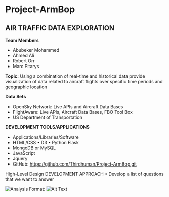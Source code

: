 # Project-ArmBop
## AIR TRAFFIC DATA EXPLORATION 

**Team Members**
* Abubeker Mohammed
* Ahmed Ali 
* Robert Orr
* Marc Pitarys

**Topic:**  Using a combination of real-time and historical data provide visualization of data related to aircraft flights over specific time periods and geographic location

 **Data Sets**
 * OpenSky Network:  Live APIs and Aircraft Data Bases 
 * FlightAware:  Live APIs, Aircraft Data Bases, FBO Tool Box 
 * US Department of Transportation 
 
**DEVELOPMENT TOOLS/APPLICATIONS** 
* Applications/Libraries/Software 
* HTML/CSS • D3 • Python Flask 
* MongoDB or MySQL 
* JavaScript
* Jquery 
* GitHub:  https://github.com/Thirdhuman/Project-ArmBop.git

High-Level Design
DEVELOPMENT APPROACH
• Develop a list of questions that we want to answer

![Analysis](/Screenshots/Shiny-BasicImage.png)
Format: ![Alt Text](url)
